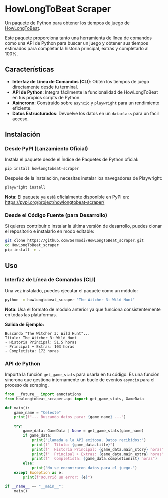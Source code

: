 # HowLongToBeat Scraper

Un paquete de Python para obtener los tiempos de juego de [HowLongToBeat](https://howlongtobeat.com).

Este paquete proporciona tanto una herramienta de línea de comandos como una API de Python para buscar un juego y obtener sus tiempos estimados para completar la historia principal, extras y completarlo al 100%.

## Características

-   **Interfaz de Línea de Comandos (CLI)**: Obtén los tiempos de juego directamente desde tu terminal.
-   **API de Python**: Integra fácilmente la funcionalidad de HowLongToBeat en tus propios scripts de Python.
-   **Asíncrono**: Construido sobre `asyncio` y `playwright` para un rendimiento eficiente.
-   **Datos Estructurados**: Devuelve los datos en un `dataclass` para un fácil acceso.

## Instalación

### Desde PyPI (Lanzamiento Oficial)

Instala el paquete desde el Índice de Paquetes de Python oficial:

```bash
pip install howlongtobeat-scraper
```

Después de la instalación, necesitas instalar los navegadores de Playwright:

```bash
playwright install
```

**Nota**: El paquete ya está oficialmente disponible en PyPI en: https://pypi.org/project/howlongtobeat-scraper/

### Desde el Código Fuente (para Desarrollo)

Si quieres contribuir o instalar la última versión de desarrollo, puedes clonar el repositorio e instalarlo en modo editable:

```bash
git clone https://github.com/Sermodi/HowLongToBeat_scraper.git
cd HowLongToBeat_scraper
pip install -e .
```

## Uso

### Interfaz de Línea de Comandos (CLI)

Una vez instalado, puedes ejecutar el paquete como un módulo:

```bash
python -m howlongtobeat_scraper "The Witcher 3: Wild Hunt"
```

**Nota**: Usa el formato de módulo anterior ya que funciona consistentemente en todas las plataformas.

**Salida de Ejemplo:**

```
Buscando "The Witcher 3: Wild Hunt"...
Título: The Witcher 3: Wild Hunt
- Historia Principal: 51.5 horas
- Principal + Extras: 103 horas
- Completista: 172 horas
```

### API de Python

Importa la función `get_game_stats` para usarla en tu código. Es una función síncrona que gestiona internamente un bucle de eventos `asyncio` para el proceso de scraping.

```python
from __future__ import annotations
from howlongtobeat_scraper.api import get_game_stats, GameData

def main():
    game_name = "Celeste"
    print(f"--- Buscando datos para: {game_name} ---")

    try:
        game_data: GameData | None = get_game_stats(game_name)
        if game_data:
            print("Llamada a la API exitosa. Datos recibidos:")
            print(f"  Título: {game_data.title}")
            print(f"  Historia Principal: {game_data.main_story} horas")
            print(f"  Principal + Extras: {game_data.main_extra} horas")
            print(f"  Completista: {game_data.completionist} horas")
        else:
            print("No se encontraron datos para el juego.")
    except Exception as e:
        print(f"Ocurrió un error: {e}")

if __name__ == "__main__":
    main()
```
